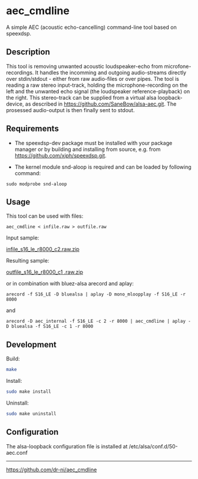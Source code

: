 # aec_cmdline
A simple AEC (acoustic echo-cancelling) command-line tool based on speexdsp.

## Description

This tool is removing unwanted acoustic loudspeaker-echo from microfone-recordings. It handles the incomming and outgoing audio-streams directly over stdin/stdout - either from raw audio-files or over pipes. The tool is reading a raw stereo input-track, holding the microphone-recording on the left and the unwanted echo signal (the loudspeaker reference-playback) on the right. This stereo-track can be supplied from a virtual alsa loopback-device, as described in https://github.com/SaneBow/alsa-aec.git.
The prosessed audio-output is then finally sent to stdout.

## Requirements

- The speexdsp-dev package must be installed with your package manager or by building and installing from source, e.g. from https://github.com/xiph/speexdsp.git.

- The kernel module snd-aloop is required and can be loaded by following command:

```
sudo modprobe snd-aloop
```


## Usage

This tool can be used with files:

```
aec_cmdline < infile.raw > outfile.raw
```

Input sample:

[infile_s16_le_r8000_c2.raw.zip](https://github.com/dr-ni/aec_cmdline/files/8056481/infile_s16_le_r8000_c2.raw.zip)

Resulting sample:

[outfile_s16_le_r8000_c1 .raw.zip](https://github.com/dr-ni/aec_cmdline/files/8056477/outfile_s16_le_r8000_c1.raw.zip)

or in combination with bluez-alsa arecord and aplay:

```
arecord -f S16_LE -D bluealsa | aplay -D mono_mloopplay -f S16_LE -r 8000
```

and

```
arecord -D aec_internal -f S16_LE -c 2 -r 8000 | aec_cmdline | aplay -D bluealsa -f S16_LE -c 1 -r 8000
```


## Development

Build:
```sh
make
```

Install:
```sh
sudo make install
```

Uninstall:
```sh
sudo make uninstall
```

## Configuration

The alsa-loopback configuration file is installed at /etc/alsa/conf.d/50-aec.conf

----

https://github.com/dr-ni/aec_cmdline

